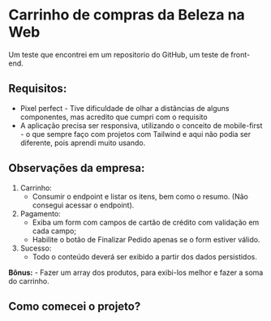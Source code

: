 # Carrinho de compras da Beleza na Web

Um teste que encontrei em um repositorio do GitHub, um teste de front-end.

## Requisitos: 

* Pixel perfect - Tive dificuldade de olhar a distâncias de alguns componentes, mas acredito que cumpri com o requisito
* A aplicação precisa ser responsiva, utilizando o conceito de mobile-first - o que sempre faço com projetos com Tailwind e aqui não podia ser diferente, pois aprendi muito usando.

## Observações da empresa:
1. Carrinho:
    - Consumir o endpoint e listar os itens, bem como o resumo. (Não consegui acessar o endpoint).
2. Pagamento:
    - Exiba um form com campos de cartão de crédito com validação em cada campo;
    - Habilite o botão de Finalizar Pedido apenas se o form estiver válido.
3. Sucesso:
    - Todo o conteúdo deverá ser exibido a partir dos dados persistidos.
    
**Bônus:**
    - Fazer um array dos produtos, para exibi-los melhor e fazer a soma do carrinho.

## Como comecei o projeto?



